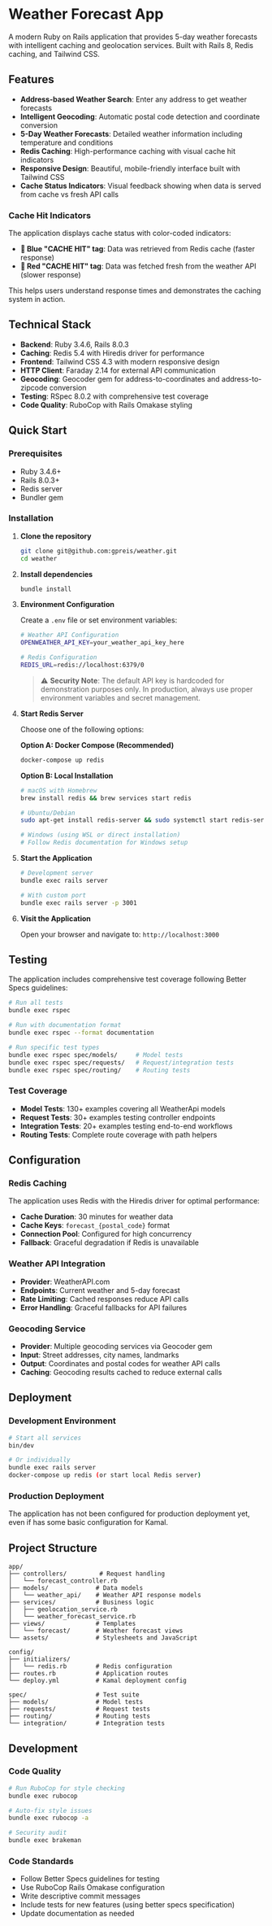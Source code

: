 # Weather Forecast App

A modern Ruby on Rails application that provides 5-day weather forecasts with intelligent caching and geolocation services. Built with Rails 8, Redis caching, and Tailwind CSS.

## Features

- **Address-based Weather Search**: Enter any address to get weather forecasts
- **Intelligent Geocoding**: Automatic postal code detection and coordinate conversion
- **5-Day Weather Forecasts**: Detailed weather information including temperature and conditions
- **Redis Caching**: High-performance caching with visual cache hit indicators
- **Responsive Design**: Beautiful, mobile-friendly interface built with Tailwind CSS
- **Cache Status Indicators**: Visual feedback showing when data is served from cache vs fresh API calls

### Cache Hit Indicators

The application displays cache status with color-coded indicators:
- **🔵 Blue "CACHE HIT" tag**: Data was retrieved from Redis cache (faster response)
- **🔴 Red "CACHE HIT" tag**: Data was fetched fresh from the weather API (slower response)

This helps users understand response times and demonstrates the caching system in action.

## Technical Stack

- **Backend**: Ruby 3.4.6, Rails 8.0.3
- **Caching**: Redis 5.4 with Hiredis driver for performance
- **Frontend**: Tailwind CSS 4.3 with modern responsive design
- **HTTP Client**: Faraday 2.14 for external API communication
- **Geocoding**: Geocoder gem for address-to-coordinates and address-to-zipcode conversion
- **Testing**: RSpec 8.0.2 with comprehensive test coverage
- **Code Quality**: RuboCop with Rails Omakase styling

## Quick Start

### Prerequisites

- Ruby 3.4.6+
- Rails 8.0.3+
- Redis server
- Bundler gem

### Installation

1. **Clone the repository**
   ```bash
   git clone git@github.com:gpreis/weather.git
   cd weather
   ```

2. **Install dependencies**
   ```bash
   bundle install
   ```

3. **Environment Configuration**

   Create a `.env` file or set environment variables:
   ```bash
   # Weather API Configuration
   OPENWEATHER_API_KEY=your_weather_api_key_here

   # Redis Configuration
   REDIS_URL=redis://localhost:6379/0
   ```

   > ⚠️ **Security Note**: The default API key is hardcoded for demonstration purposes only. In production, always use proper environment variables and secret management.

4. **Start Redis Server**

   Choose one of the following options:

   **Option A: Docker Compose (Recommended)**
   ```bash
   docker-compose up redis
   ```

   **Option B: Local Installation**
   ```bash
   # macOS with Homebrew
   brew install redis && brew services start redis

   # Ubuntu/Debian
   sudo apt-get install redis-server && sudo systemctl start redis-server

   # Windows (using WSL or direct installation)
   # Follow Redis documentation for Windows setup
   ```

5. **Start the Application**
   ```bash
   # Development server
   bundle exec rails server

   # With custom port
   bundle exec rails server -p 3001
   ```

6. **Visit the Application**

   Open your browser and navigate to: `http://localhost:3000`

## Testing

The application includes comprehensive test coverage following Better Specs guidelines:

```bash
# Run all tests
bundle exec rspec

# Run with documentation format
bundle exec rspec --format documentation

# Run specific test types
bundle exec rspec spec/models/     # Model tests
bundle exec rspec spec/requests/   # Request/integration tests
bundle exec rspec spec/routing/    # Routing tests
```

### Test Coverage

- **Model Tests**: 130+ examples covering all WeatherApi models
- **Request Tests**: 30+ examples testing controller endpoints
- **Integration Tests**: 20+ examples testing end-to-end workflows
- **Routing Tests**: Complete route coverage with path helpers

## Configuration

### Redis Caching

The application uses Redis with the Hiredis driver for optimal performance:

- **Cache Duration**: 30 minutes for weather data
- **Cache Keys**: `forecast_{postal_code}` format
- **Connection Pool**: Configured for high concurrency
- **Fallback**: Graceful degradation if Redis is unavailable

### Weather API Integration

- **Provider**: WeatherAPI.com
- **Endpoints**: Current weather and 5-day forecast
- **Rate Limiting**: Cached responses reduce API calls
- **Error Handling**: Graceful fallbacks for API failures

### Geocoding Service

- **Provider**: Multiple geocoding services via Geocoder gem
- **Input**: Street addresses, city names, landmarks
- **Output**: Coordinates and postal codes for weather API calls
- **Caching**: Geocoding results cached to reduce external calls

## Deployment

### Development Environment

```bash
# Start all services
bin/dev

# Or individually
bundle exec rails server
docker-compose up redis (or start local Redis server)
```

### Production Deployment

The application has not been configured for production deployment yet, even if has some basic configuration for Kamal.

## Project Structure

```
app/
├── controllers/         # Request handling
│   └── forecast_controller.rb
├── models/             # Data models
│   └── weather_api/    # Weather API response models
├── services/           # Business logic
│   ├── geolocation_service.rb
│   └── weather_forecast_service.rb
├── views/              # Templates
│   └── forecast/       # Weather forecast views
└── assets/             # Stylesheets and JavaScript

config/
├── initializers/
│   └── redis.rb        # Redis configuration
├── routes.rb           # Application routes
└── deploy.yml          # Kamal deployment config

spec/                   # Test suite
├── models/             # Model tests
├── requests/           # Request tests
├── routing/            # Routing tests
└── integration/        # Integration tests
```

## Development

### Code Quality

```bash
# Run RuboCop for style checking
bundle exec rubocop

# Auto-fix style issues
bundle exec rubocop -a

# Security audit
bundle exec brakeman
```

### Code Standards

- Follow Better Specs guidelines for testing
- Use RuboCop Rails Omakase configuration
- Write descriptive commit messages
- Include tests for new features (using better specs specification)
- Update documentation as needed
